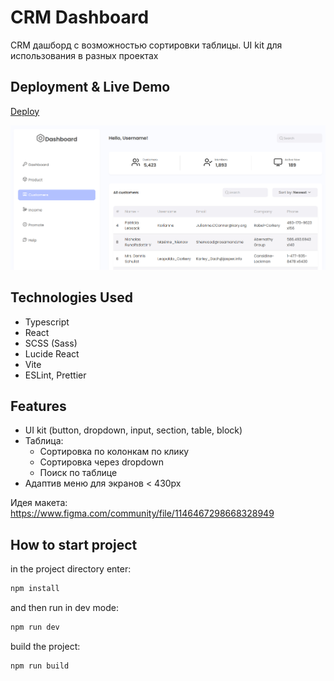 # CRM Dashboard

CRM дашборд с возможностью сортировки таблицы. UI kit для использования в разных проектах

## Deployment & Live Demo

[Deploy](https://tatyanazakiryanova.github.io/crm-dashboard/)

<img src='./src/assets/preview.png' alt="preview">

## Technologies Used

- Typescript
- React
- SCSS (Sass)
- Lucide React
- Vite
- ESLint, Prettier

## Features

- UI kit (button, dropdown, input, section, table, block)
- Таблица:
  - Сортировка по колонкам по клику
  - Сортировка через dropdown
  - Поиск по таблице
- Адаптив меню для экранов < 430px

Идея макета: https://www.figma.com/community/file/1146467298668328949

## How to start project

in the project directory enter:

```js
npm install
```

and then run in dev mode:

```js
npm run dev
```

build the project:

```js
npm run build
```
